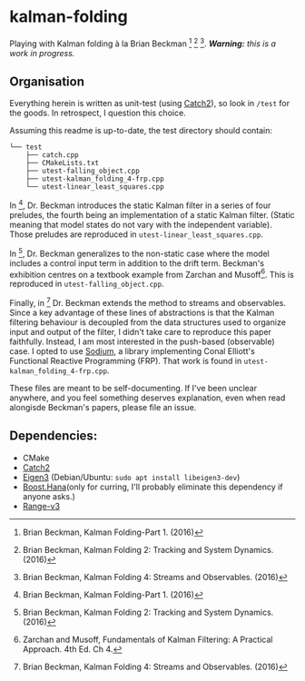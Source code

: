 # kalman-folding
Playing with Kalman folding à la Brian Beckman [^kf-1] [^kf-2] [^kf-4].
***Warning:*** *this is a work in progress.*

## Organisation

Everything herein is written as unit-test (using [Catch2](https://github.com/catchorg/Catch2)), so look in `/test` for the goods. In retrospect, I question this choice.


Assuming this readme is up-to-date, the test directory should contain:
```
└── test
    ├── catch.cpp
    ├── CMakeLists.txt
    ├── utest-falling_object.cpp
    ├── utest-kalman_folding_4-frp.cpp
    └── utest-linear_least_squares.cpp
```
In [^kf-1], Dr. Beckman introduces the static Kalman filter in a series of four preludes, the fourth being an implementation of a static Kalman filter. (Static meaning that model states do not vary with the independent variable). Those preludes are reproduced in `utest-linear_least_squares.cpp`.

In [^kf-2], Dr. Beckman generalizes to the non-static case where the model includes a control input term in addition to the drift term. Beckman's exhibition centres on a textbook example from Zarchan and Musoff[^Z&M]. This is reproduced in `utest-falling_object.cpp`.

Finally, in [^kf-4] Dr. Beckman extends the method to streams and observables.  Since a key advantage of these lines of abstractions is that the Kalman filtering behaviour is decoupled from the data structures used to organize input and output of the filter, I didn't take care to reproduce this paper faithfully.  Instead, I am most interested in the push-based (observable) case. I opted to use [Sodium](https://github.com/SodiumFRP/sodium-cxx), a library implementing Conal Elliott's Functional Reactive Programming (FRP). That work is found in `utest-kalman_folding_4-frp.cpp`.

These files are meant to be self-documenting. If I've been unclear anywhere, and you feel something deserves explanation, even when read alongisde Beckman's papers, please file an issue.

## Dependencies:
 * CMake
 * [Catch2](https://github.com/catchorg/Catch2)
 * [Eigen3](ihttp://eigen.tuxfamily.org/index.php?title=Main_Page) (Debian/Ubuntu: `sudo apt install libeigen3-dev`)
 * [Boost.Hana](https://www.boost.org/doc/libs/1_61_0/libs/hana/doc/html/index.html)(only for curring, I'll probably eliminate this dependency if anyone asks.)
 * [Range-v3](https://github.com/ericniebler/range-v3)

[^kf-1]: Brian Beckman, Kalman Folding-Part 1. (2016)
[^kf-2]: Brian Beckman, Kalman Folding 2: Tracking and System Dynamics. (2016)
[^kf-4]: Brian Beckman, Kalman Folding 4: Streams and Observables. (2016)
[^Z&M]: Zarchan and Musoff, Fundamentals of Kalman Filtering: A Practical Approach. 4th Ed. Ch 4.

